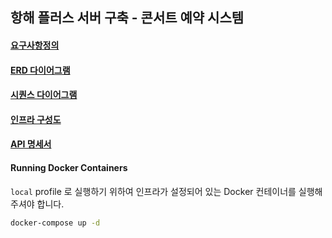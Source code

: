 ## 항해 플러스 서버 구축 - 콘서트 예약 시스템 

#### [요구사항정의](docs/요구사항_명세.md)

#### [ERD 다이어그램](docs/ERD.md)

#### [시퀀스 다이어그램](docs/시퀀스_다이어그램.md)

#### [인프라 구성도](docs/인프라_구성도.md)

#### [API 명세서](docs/API_명세서.md)


#### Running Docker Containers

`local` profile 로 실행하기 위하여 인프라가 설정되어 있는 Docker 컨테이너를 실행해주셔야 합니다.

```bash
docker-compose up -d
```
